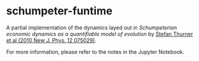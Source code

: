 # schumpeter-funtime
A partial implementation of the dynamics layed out in _Schumpeterian economic dynamics as a quantifiable model of evolution_ by  [Stefan Thurner et al (2010 New J. Phys. 12 075029)](https://doi.org/10.1088/1367-2630/12/7/075029).

For more information, please refer to the notes in the Jupyter Notebook.
